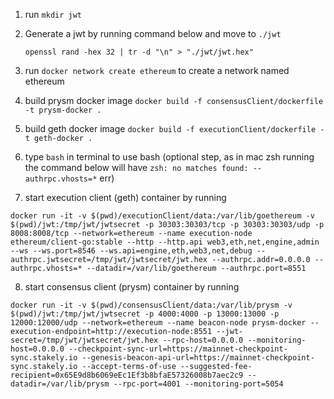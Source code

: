 1. run `mkdir jwt`

2. Generate a jwt by running command below and move to `./jwt`

    ```
    openssl rand -hex 32 | tr -d "\n" > "./jwt/jwt.hex"
    ```

3. run `docker network create ethereum` to create a network named ethereum

4. build prysm docker image `docker build -f consensusClient/dockerfile -t prysm-docker .`

5. build geth docker image `docker build -f executionClient/dockerfile -t geth-docker .`

6. type `bash` in terminal to use bash 
   (optional step, as in mac zsh running the command below will have `zsh: no matches found: --authrpc.vhosts=*` err)

7. start execution client (geth) container by running
```
docker run -it -v $(pwd)/executionClient/data:/var/lib/goethereum -v $(pwd)/jwt:/tmp/jwt/jwtsecret -p 30303:30303/tcp -p 30303:30303/udp -p 8008:8008/tcp --network=ethereum --name execution-node ethereum/client-go:stable --http --http.api web3,eth,net,engine,admin --ws --ws.port=8546 --ws.api=engine,eth,web3,net,debug --authrpc.jwtsecret=/tmp/jwt/jwtsecret/jwt.hex --authrpc.addr=0.0.0.0 --authrpc.vhosts=* --datadir=/var/lib/goethereum --authrpc.port=8551
```

8. start consensus client (prysm) container by running
```
docker run -it -v $(pwd)/consensusClient/data:/var/lib/prysm -v $(pwd)/jwt:/tmp/jwt/jwtsecret -p 4000:4000 -p 13000:13000 -p 12000:12000/udp --network=ethereum --name beacon-node prysm-docker --execution-endpoint=http://execution-node:8551 --jwt-secret=/tmp/jwt/jwtsecret/jwt.hex --rpc-host=0.0.0.0 --monitoring-host=0.0.0.0 --checkpoint-sync-url=https://mainnet-checkpoint-sync.stakely.io --genesis-beacon-api-url=https://mainnet-checkpoint-sync.stakely.io --accept-terms-of-use --suggested-fee-recipient=0x65E9d8b6069eEc1Ef3b8bfaE57326008b7aec2c9 --datadir=/var/lib/prysm --rpc-port=4001 --monitoring-port=5054 
```